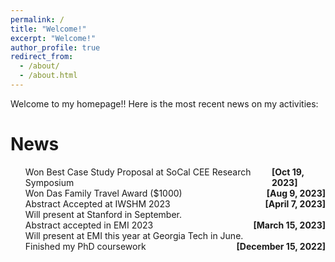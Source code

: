 ```yaml
---
permalink: /
title: "Welcome!"
excerpt: "Welcome!"
author_profile: true
redirect_from: 
  - /about/
  - /about.html
---
```


Welcome to my homepage!! Here is the most recent news on my activities: 

News
====
<div class="flexcontainer">
    <ul style="list-style-type: circle;">
    <li style="display: flex; justify-content: space-between;">
        <span>Won Best Case Study Proposal at SoCal CEE Research Symposium</span>
        <span><strong>[Oct 19, 2023]</strong></span>
      </li>
    <li style="display: flex; justify-content: space-between;">
        <span>Won Das Family Travel Award ($1000)</span>
        <span><strong>[Aug 9, 2023]</strong></span>
      </li>
      <li style="display: flex; justify-content: space-between;">
        <span>Abstract Accepted at IWSHM 2023 <br>Will present at Stanford in September.</span>
        <span><strong>[April 7, 2023]</strong></span>
      </li>
      <li style="display: flex; justify-content: space-between;">
        <span>Abstract accepted in EMI 2023<br> Will present at EMI this year at Georgia Tech in June.</span>
        <span><strong>[March 15, 2023]</strong></span>
      </li>
      <li style="display: flex; justify-content: space-between;">
        <span>Finished my PhD coursework</span>
        <span><strong>[December 15, 2022]</strong></span>
      </li>
    </ul>
</div>

<!-- * **[April 7, 2023]** &emsp; Abstract accepted at IWSHM 2023. 
      Will present at Stanford in September.
* **[March 15, 2023]** &emsp; Abstract accepted in EMI 2023. 
      Will present at EMI this year at Georgia Tech in June.
* **[March 15, 2023]** &emsp; Participated in EMI student paper competition.
* **[December 15, 2022]** &emsp; Finished my PhD coursework. -->


